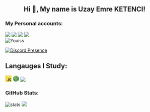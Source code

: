 <h2 align="center">Hi 👋, My name is Uzay Emre  KETENCI!</h2>

<h3>My Personal accounts:</h3>
<p align="left">
<a href="https://discord.com/users/420366170428801025" target"blank_"><img src="https://img.shields.io/badge/discord%20-7289DA.svg?&style=for-the-badge&logo=discord&logoColor=white"></a>
<a href="https://open.spotify.com/user/Ogulcanketenci" target"blank_"><img src="https://img.shields.io/badge/Spotify%20-1ed760.svg?&style=for-the-badge&logo=spotify&logoColor=white"></a>
<a href="https://instagram.com/emre_salvo" target"blank_"><img src="https://img.shields.io/badge/INSTAGRAM%20-DC3175.svg?&style=for-the-badge&logo=instagram&logoColor=white"></a>
<a href="https://github.com/Youisss" target"blank_"><img src="https://img.shields.io/badge/GitHub%20-191717.svg?&style=for-the-badge&logo=github&logoColor=white"></a>
</br><img src="https://komarev.com/ghpvc/?username=Youisss&color=dc143c&label=Ziyaretçi&color=6182e1" alt="Youiss"/>

[![Discord Presence](https://lanyard-profile-readme.vercel.app/api/420366170428801025?theme=light&bg=809ecf&animated=false&hideDiscrim=true&borderRadius=30px)](https://discord.com/users/420366170428801025)


## Langauges I Study:

<code><img height="20" src="https://raw.githubusercontent.com/github/explore/80688e429a7d4ef2fca1e82350fe8e3517d3494d/topics/javascript/javascript.png"></code>
<code><img height="20" src="https://raw.githubusercontent.com/github/explore/80688e429a7d4ef2fca1e82350fe8e3517d3494d/topics/nodejs/nodejs.png"></code>
<code><img height="20" src="https://camo.githubusercontent.com/d11bc5fc022603363226da69441297bc1f6dda6cd6253d80f5ed010125810aad/68747470733a2f2f692e696d6775722e636f6d2f534931445a66332e706e67"></code>

<h3 align="left">GitHub Stats:</h3>
<p align="left">
   <img src="https://github-readme-stats.vercel.app/api?username=Youiss&count_private=true&show_icons=true&theme=dark&hide_border=true" width="%100" height="150px" alt="stats" />
   <img src="https://github-readme-stats.vercel.app/api/top-langs/?username=Youiss&layout=compact&theme=dark&hide_border=true" />
